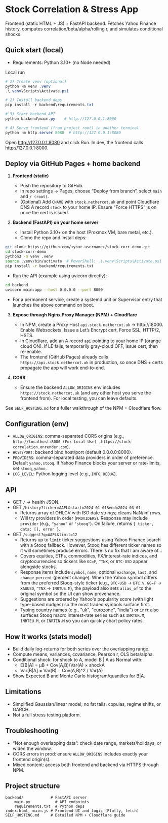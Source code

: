 # Stock Correlation & Stress App

Frontend (static HTML + JS) + FastAPI backend. Fetches Yahoo Finance history, computes correlation/beta/alpha/rolling r, and simulates conditional shocks.

## Quick start (local)
- Requirements: Python 3.10+ (no Node needed)

Local run
```powershell
# 1) Create venv (optional)
python -m venv .venv
.\.venv\Scripts\Activate.ps1

# 2) Install backend deps
pip install -r backend\requirements.txt

# 3) Start backend API
python backend\main.py    # http://127.0.0.1:8000

# 4) Serve frontend (from project root) in another terminal
python -m http.server 8080  # http://127.0.0.1:8080
```
Open http://127.0.0.1:8080 and click Run. In dev, the frontend calls http://127.0.0.1:8000.

## Deploy via GitHub Pages + home backend
1. **Frontend (static)**
	- Push the repository to GitHub.
	- In repo settings → Pages, choose “Deploy from branch”, select `main` and `/ (root)`.
	- (Optional) Add `CNAME` with `stock.nethercot.uk` and point Cloudflare DNS A record `stock` to your home IP. Ensure “Force HTTPS” is on once the cert is issued.

2. **Backend (FastAPI) on your home server**
	- Install Python 3.10+ on the host (Proxmox VM, bare metal, etc.).
	- Clone the repo and install deps:
```bash
git clone https://github.com/<your-username>/stock-corr-demo.git
cd stock-corr-demo
python3 -m venv .venv
source .venv/bin/activate  # PowerShell: .\.venv\Scripts\Activate.ps1
pip install -r backend/requirements.txt
```
- Run the API (example using uvicorn directly):
```bash
cd backend
uvicorn main:app --host 0.0.0.0 --port 8000
```
- For a permanent service, create a systemd unit or Supervisor entry that launches the above command on boot.

3. **Expose through Nginx Proxy Manager (NPM) + Cloudflare**
	- In NPM, create a Proxy Host `api.stock.nethercot.uk` → http://<home-server-ip>:8000. Enable Websockets. Issue a Let’s Encrypt cert, Force SSL, HTTP/2, HSTS.
	- In Cloudflare, add an A record `api` pointing to your home IP (orange cloud ON). If LE fails, temporarily gray-cloud OFF, issue cert, then re-enable.
	- The frontend (GitHub Pages) already calls `https://api.stock.nethercot.uk` in production, so once DNS + certs propagate the app will work end-to-end.

4. **CORS**
	- Ensure the backend `ALLOW_ORIGINS` env includes `https://stock.nethercot.uk` (and any other host you serve the frontend from). For local testing, you can leave defaults.

See `SELF_HOSTING.md` for a fuller walkthrough of the NPM + Cloudflare flow.

## Configuration (env)
- `ALLOW_ORIGINS`: comma-separated CORS origins (e.g., `http://localhost:8000 (For Local Use) ,https://stock-correlation.onrender.com`).
- `HOST`/`PORT`: backend bind host/port (default 0.0.0.0:8000).
- `PROVIDERS`: comma-separated data providers in order of preference. Default `yahoo,stooq`. If Yahoo Finance blocks your server or rate-limits, set `stooq,yahoo`.
- `LOG_LEVEL`: Python logging level (e.g., `INFO`, `DEBUG`).

## API
- GET `/` → health JSON.
- GET `/history?ticker=AAPL&start=2024-01-01&end=2024-03-01`
	- Returns array of OHLCV with ISO date strings; cleans NaN/inf rows.
	- Will try providers in order (`PROVIDERS`). Response may include `provider` (e.g., `"yahoo"` or `"stooq"`). On failure, returns `{ ticker, data: [], error }`.
- GET `/suggest?q=AAPL&limit=12`
	- Returns up to `limit` ticker suggestions using Yahoo Finance search with a Stooq fallback. However, Stooq has different ticker names so it will sometimes produce errors. There is no fix that I am aware of...
	- Covers equities, ETFs, commodities, FX/interest-rate indices, and cryptocurrencies so tickers like `GC=F`, `^TNX`, or `BTC-USD` appear alongside stocks.
	- Response items include `symbol`, `name`, optional `exchange`, `last`, and `change_percent` (percent change). When the Yahoo symbol differs from the preferred Stooq-style ticker (e.g., `BTC-USD` → `BTC.V`, `GC=F` → `XAUUSD`, `^TNX` → `INRTUS.M`), the payload also sets `alias_of` to the original symbol so the UI can show provenance.
	- Suggestions are ordered by Yahoo's popularity score (with light type-based nudges) so the most traded symbols surface first.
	- Typing country names (e.g., "uk", "eurozone", "india") or `inrt` also surfaces Stooq macro interest-rate series such as `INRTUK.M`, `INRTEU.M`, or `INRTIN.M` so you can quickly chart policy rates.

## How it works (stats model)
- Build daily log-returns for both series over the overlapping range.
- Compute means, variances, covariance, Pearson r, OLS beta/alpha.
- Conditional shock: for shock to A, model B | A as Normal with:
	- E[B|A] = μB + Cov(A,B)/Var(A) × shockA
	- Var[B|A] = Var(B) − Cov(A,B)^2 / Var(A)
- Show Expected B and Monte Carlo histogram/quantiles for B|A.

## Limitations
- Simplified Gaussian/linear model; no fat tails, copulas, regime shifts, or GARCH.
- Not a full stress testing platform.

## Troubleshooting
- “Not enough overlapping data”: check date range, markets/holidays, or widen the window.
- CORS errors in prod: ensure `ALLOW_ORIGINS` includes exactly your frontend origin(s).
- Mixed content: access both frontend and backend via HTTPS through NPM.

## Project structure
```
backend/            # FastAPI server
	main.py           # API endpoints
	requirements.txt  # Python deps
index.html, main.js # Frontend UI and logic (Plotly, fetch)
SELF_HOSTING.md     # Detailed NPM + Cloudflare guide
```
